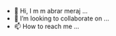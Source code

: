 - 👋 Hi, I m m abrar meraj ...
- 💞️ I’m looking to collaborate on ...
- 📫 How to reach me ...

<!---
Helloabrar15/Helloabrar15 is a ✨ special ✨ repository because its `README.md` (this file) appears on your GitHub profile.
You can click the Preview link to take a look at your changes.
--->
